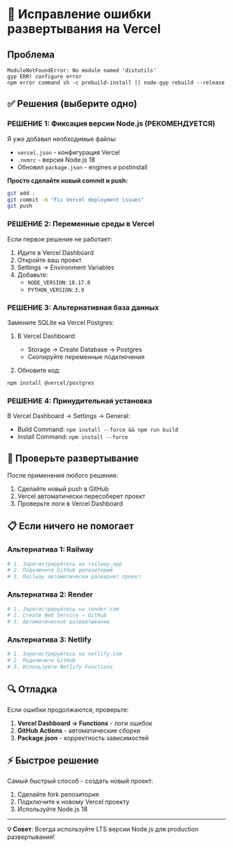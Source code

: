 # 🔧 Исправление ошибки развертывания на Vercel

## Проблема

```
ModuleNotFoundError: No module named 'distutils'
gyp ERR! configure error
npm error command sh -c prebuild-install || node-gyp rebuild --release
```

## ✅ Решения (выберите одно)

### РЕШЕНИЕ 1: Фиксация версии Node.js (РЕКОМЕНДУЕТСЯ)

Я уже добавил необходимые файлы:

- `vercel.json` - конфигурация Vercel
- `.nvmrc` - версия Node.js 18
- Обновил `package.json` - engines и postinstall

**Просто сделайте новый commit и push:**

```bash
git add .
git commit -m "Fix Vercel deployment issues"
git push
```

### РЕШЕНИЕ 2: Переменные среды в Vercel

Если первое решение не работает:

1. Идите в Vercel Dashboard
2. Откройте ваш проект
3. Settings → Environment Variables
4. Добавьте:
   - `NODE_VERSION`: `18.17.0`
   - `PYTHON_VERSION`: `3.9`

### РЕШЕНИЕ 3: Альтернативная база данных

Замените SQLite на Vercel Postgres:

1. В Vercel Dashboard:

   - Storage → Create Database → Postgres
   - Скопируйте переменные подключения

2. Обновите код:

```bash
npm install @vercel/postgres
```

### РЕШЕНИЕ 4: Принудительная установка

В Vercel Dashboard → Settings → General:

- Build Command: `npm install --force && npm run build`
- Install Command: `npm install --force`

## 🚀 Проверьте развертывание

После применения любого решения:

1. Сделайте новый push в GitHub
2. Vercel автоматически пересоберет проект
3. Проверьте логи в Vercel Dashboard

## 📋 Если ничего не помогает

### Альтернатива 1: Railway

```bash
# 1. Зарегистрируйтесь на railway.app
# 2. Подключите GitHub репозиторий
# 3. Railway автоматически развернет проект
```

### Альтернатива 2: Render

```bash
# 1. Зарегистрируйтесь на render.com
# 2. Create Web Service → GitHub
# 3. Автоматическое развертывание
```

### Альтернатива 3: Netlify

```bash
# 1. Зарегистрируйтесь на netlify.com
# 2. Подключите GitHub
# 3. Используйте Netlify Functions
```

## 🔍 Отладка

Если ошибки продолжаются, проверьте:

1. **Vercel Dashboard → Functions** - логи ошибок
2. **GitHub Actions** - автоматические сборки
3. **Package.json** - корректность зависимостей

## ⚡ Быстрое решение

Самый быстрый способ - создать новый проект:

1. Сделайте fork репозитория
2. Подключите к новому Vercel проекту
3. Используйте Node.js 18

---

**💡 Совет**: Всегда используйте LTS версии Node.js для production развертывания!
